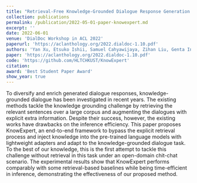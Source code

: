 ```yaml
---
title: "Retrieval-Free Knowledge-Grounded Dialogue Response Generation with Adapters"
collection: publications
permalink: /publication/2022-05-01-paper-knowexpert.md
excerpt: ''
date: 2022-06-01
venue: 'DialDoc Workshop in ACL 2022'
paperurl: 'https://aclanthology.org/2022.dialdoc-1.10.pdf'
authors: 'Yan Xu, Etsuko Ishii, Samuel Cahyawijaya, Zihan Liu, Genta Indra Winata, Andrea Madotto, Dan Su, Pascale Fung'
paper: 'https://aclanthology.org/2022.dialdoc-1.10.pdf'
code: 'https://github.com/HLTCHKUST/KnowExpert'
citation: 
award: 'Best Student Paper Award'
show_year: true
---
```

To diversify and enrich generated dialogue responses, knowledge-grounded dialogue has been investigated in recent years. The existing methods tackle the knowledge grounding challenge by retrieving the relevant sentences over a large corpus and augmenting the dialogues with explicit extra information. Despite their success, however, the existing works have drawbacks on the inference efficiency. This paper proposes KnowExpert, an end-to-end framework to bypass the explicit retrieval process and inject knowledge into the pre-trained language models with lightweight adapters and adapt to the knowledge-grounded dialogue task. To the best of our knowledge, this is the first attempt to tackle this challenge without retrieval in this task under an open-domain chit-chat scenario. The experimental results show that KnowExpert performs comparably with some retrieval-based baselines while being time-efficient in inference, demonstrating the effectiveness of our proposed method.